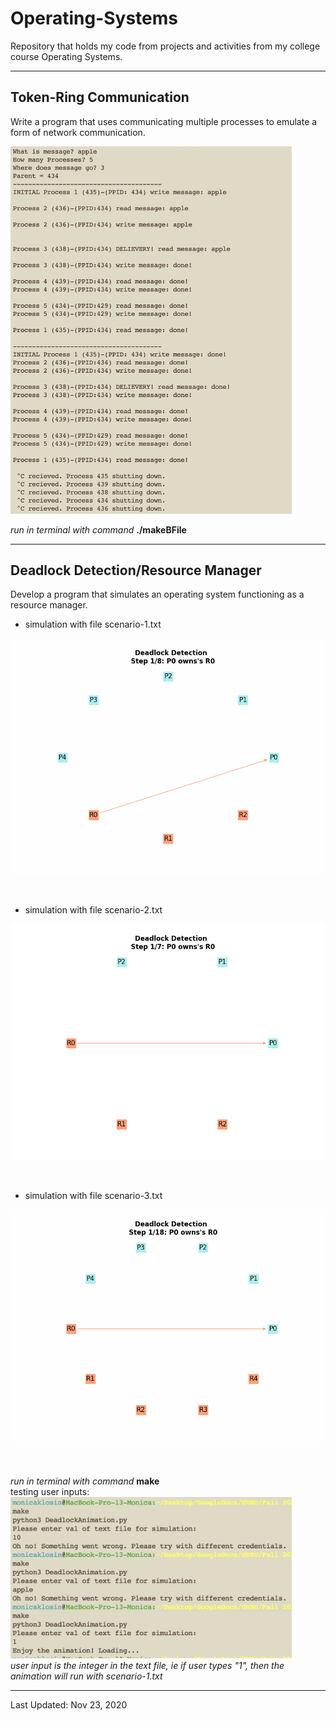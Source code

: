 # Operating-Systems

Repository that holds my code from projects and activities from my college course Operating Systems.

______________________________________________________________________________
## Token-Ring Communication
Write a program that uses communicating multiple processes to emulate a form of network communication.
</br>

<img src="./images/token-ring-snapshot.png" width=450>


_run in terminal with command_ **./makeBFile**
______________________________________________________________________________
##  Deadlock Detection/Resource Manager
Develop a program that simulates an operating system functioning as a resource manager.
</br>

- simulation with file scenario-1.txt

![](deadlockdetection1.gif)

<br>

- simulation with file scenario-2.txt

![](deadlockdetection2.gif)

<br>

- simulation with file scenario-3.txt

![](deadlockdetection3.gif)

<br>


_run in terminal with command_ **make** </br>
testing user inputs: </br>
<img src="./images/deadlock_input.png" width=450> </br>
_user input is the integer in the text file, ie if user types "1", then the animation will run with scenario-1.txt_

______________________________________________________________________________

Last Updated: Nov 23, 2020 </br>
